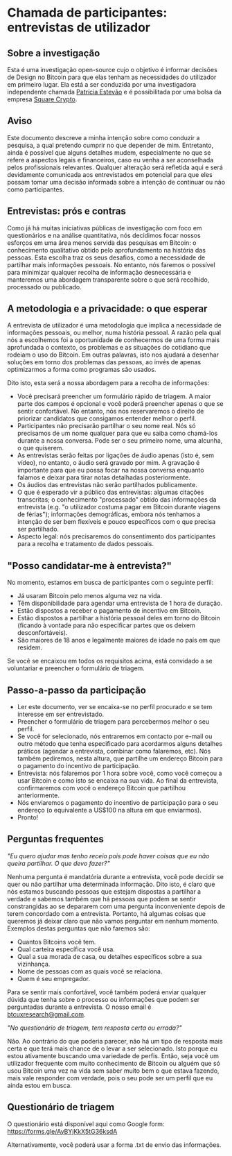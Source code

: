 # Chamada de participantes: entrevistas de utilizador

## Sobre a investigação
Esta é uma investigação open-source cujo o objetivo é informar decisões de Design no Bitcoin para que elas tenham as necessidades do utilizador em primeiro lugar. Ela está a ser conduzida por uma investigadora independente chamada [Patrícia Estevão](https://patestevao.com/) e é possibilitada por uma bolsa da empresa [Square Crypto](https://squarecrypto.org/#grants).

## Aviso
Este documento descreve a minha intenção sobre como conduzir a pesquisa, a qual pretendo cumprir no que depender de mim. Entretanto, ainda é possível que alguns detalhes mudem, especialmente no que se refere a aspectos legais e financeiros, caso eu venha a ser aconselhada pelos profissionais relevantes. Qualquer alteração será refletida aqui e será devidamente comunicada aos entrevistados em potencial para que eles possam tomar uma decisão informada sobre a intenção de continuar ou não como participantes.

## Entrevistas: prós e contras
Como já há muitas iniciativas públicas de investigação com foco em questionários e na análise quantitativa, nós decidimos focar nossos esforços em uma área menos servida das pesquisas em Bitcoin: o conhecimento qualitativo obtido pelo aprofundamento na história das pessoas. Esta escolha traz os seus desafios, como a necessidade de partilhar mais informações pessoais. No entanto, nós faremos o possível para minimizar qualquer recolha de informação desnecessária e manteremos uma abordagem transparente sobre o que será recolhido, processado ou publicado.

## A metodologia e a privacidade: o que esperar
A entrevista de utilizador é uma metodologia que implica a necessidade de informações pessoais, ou melhor, numa história pessoal. A razão pela qual nós a escolhemos foi a oportunidade de conhecermos de uma forma mais aprofundada o contexto, os problemas e as situações do cotidiano que rodeiam o uso do Bitcoin. Em outras palavras, isto nos ajudará a desenhar soluções em torno dos problemas das pessoas, ao invés de apenas optimizarmos a forma como programas são usados.

Dito isto, esta será a nossa abordagem para a recolha de informações:
- Você precisará preencher um formulário rápido de triagem. A maior parte dos campos é opcional e você poderá preencher apenas o que se sentir confortável. No entanto, nós nos reservaremos o direito de priorizar candidatos que consigamos entender melhor o perfil.
- Participantes não precisarão partilhar o seu nome real. Nós só precisamos de um nome qualquer para que eu saiba como chamá-los durante a nossa conversa. Pode ser o seu primeiro nome, uma alcunha, o que quiserem.
- As entrevistas serão feitas por ligações de áudio apenas (isto é, sem vídeo), no entanto, o áudio será gravado por mim. A gravação é importante para que eu possa focar na nossa conversa enquanto falamos e deixar para tirar notas detalhadas posteriormente.
- Os áudios das entrevistas não serão partilhados publicamente.
- O que é esperado vir a público das entrevistas: algumas citações transcritas; o conhecimento "processado" obtido das informações da entrevista (e.g. "o utilizador costuma pagar em Bitcoin durante viagens de férias"); informações demográficas, embora nós tenhamos a intenção de ser bem flexíveis e pouco específicos com o que precisa ser partilhado.
- Aspecto legal: nós precisaremos do consentimento dos participantes para a recolha e tratamento de dados pessoais.

## "Posso candidatar-me à entrevista?"

No momento, estamos em busca de participantes com o seguinte perfil:
- Já usaram Bitcoin pelo menos alguma vez na vida.
- Têm disponibilidade para agendar uma entrevista de 1 hora de duração.
- Estão dispostos a receber o pagamento de incentivo em Bitcoin.
- Estão dispostos a partilhar a história pessoal deles em torno do Bitcoin (ficando à vontade para não especificar partes que os deixem desconfortáveis).
- São maiores de 18 anos e legalmente maiores de idade no país em que residem.

Se você se encaixou em todos os requisitos acima, está convidado a se voluntariar e preencher o formulário de triagem.

## Passo-a-passo da participação
- Ler este documento, ver se encaixa-se no perfil procurado e se tem interesse em ser entrevistado.
- Preencher o formulário de triagem para percebermos melhor o seu perfil.
- Se você for selecionado, nós entraremos em contacto por e-mail ou outro método que tenha especificado para acordarmos alguns detalhes práticos (agendar a entrevista, combinar como falaremos, etc). Nós também pediremos, nesta altura, que partilhe um endereço Bitcoin para o pagamento do incentivo de participação.
- Entrevista: nós falaremos por 1 hora sobre você, como você começou a usar Bitcoin e como isto se encaixa na sua vida. Ao final da entrevista, confirmaremos com você o endereço Bitcoin que partilhou anteriormente.
- Nós enviaremos o pagamento do incentivo de participação para o seu endereço (o equivalente a US$100 na altura em que enviarmos).
- Pronto!

## Perguntas frequentes
*"Eu quero ajudar mas tenho receio pois pode haver coisas que eu não queira partilhar. O que devo fazer?"*

Nenhuma pergunta é mandatória durante a entrevista, você pode decidir se quer ou não partilhar uma determinada informação. Dito isto, é claro que nós estamos buscando pessoas que estejam dispostas a partilhar a verdade e sabemos também que há pessoas que podem se sentir constrangidas ao se depararem com uma pergunta inconveniente depois de terem concordado com a entrevista. Portanto, há algumas coisas que queremos já deixar claro que não vamos perguntar em nenhum momento. Exemplos destas perguntas que não faremos são:
- Quantos Bitcoins você tem.
- Qual carteira específica você usa.
- Qual a sua morada de casa, ou detalhes específicos sobre a sua vizinhança. 
- Nome de pessoas com as quais você se relaciona.
- Quem é seu empregador.

Para se sentir mais confortável, você também poderá enviar qualquer dúvida que tenha sobre o processo ou informações que podem ser perguntadas durante a entrevista. O nosso email é btcuxresearch@gmail.com.

*"No questionário de triagem, tem resposta certa ou errada?"*

Não. Ao contrário do que poderia parecer, não há um tipo de resposta mais certa e que terá mais chance de o levar a ser selecionado. Isto porque eu estou ativamente buscando uma variedade de perfis. Então, seja você um utilizador frequente com muito conhecimento de Bitcoin ou alguém que só usou Bitcoin uma vez na vida sem saber muito bem o que estava fazendo, mais vale responder com verdade, pois o seu pode ser um perfil que eu ainda estou em busca.

## Questionário de triagem 

O questionário está disponível aqui como Google form: https://forms.gle/AyBYjKkX5tG36ksdA

Alternativamente, você poderá usar a forma .txt de envio das informações.
